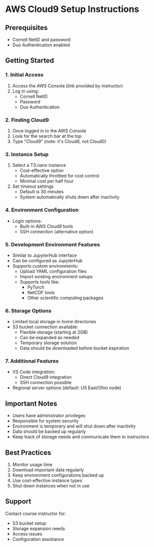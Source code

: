 # AWS Cloud9 Setup Instructions

## Prerequisites
- Cornell NetID and password
- Duo Authentication enabled

## Getting Started

### 1. Initial Access
1. Access the AWS Console (link provided by instructor)
2. Log in using:
   - Cornell NetID
   - Password
   - Duo Authentication

### 2. Finding Cloud9
1. Once logged in to the AWS Console
2. Look for the search bar at the top
3. Type "Cloud9" (note: it's Cloud9, not Cloud0)

### 3. Instance Setup
1. Select a T3.nano instance
   - Cost-effective option
   - Automatically throttled for cost control
   - Minimal cost per half hour
2. Set timeout settings
   - Default is 30 minutes
   - System automatically shuts down after inactivity

### 4. Environment Configuration
- Login options:
  - Built-in AWS Cloud9 tools
  - SSH connection (alternative option)

### 5. Development Environment Features
- Similar to JupyterHub interface
- Can be configured as JupyterHub
- Supports custom environments:
  - Upload YAML configuration files
  - Import existing environment setups
  - Supports tools like:
    - PyTorch
    - NetCDF tools
    - Other scientific computing packages

### 6. Storage Options
- Limited local storage in home directories
- S3 bucket connection available:
  - Flexible storage (starting at 2GB)
  - Can be expanded as needed
  - Temporary storage solution
  - Data should be downloaded before bucket expiration

### 7. Additional Features
- VS Code integration:
  - Direct Cloud9 integration
  - SSH connection possible
- Regional server options (default: US East/Ohio node)

## Important Notes
- Users have administrator privileges
- Responsible for system security
- Environment is temporary and will shut down after inactivity
- Data should be backed up regularly
- Keep track of storage needs and communicate them to instructors

## Best Practices
1. Monitor usage time
2. Download important data regularly
3. Keep environment configurations backed up
4. Use cost-effective instance types
5. Shut down instances when not in use

## Support
Contact course instructor for:
- S3 bucket setup
- Storage expansion needs
- Access issues
- Configuration assistance
